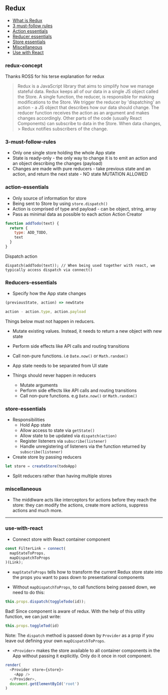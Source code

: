 ## Redux

* [What is Redux](#redux-concept)
* [3 must-follow rules](#3-must-follow-rules)
* [Action essentials](#action-essentials)
* [Reducer essentials](#reducer-essentials)
* [Store essentials](#store-essentials)
* [Miscellaneous](#miscellaneous)
* [Use with React](#use-with-react)

### redux-concept
Thanks ROSS for his terse explanation for redux


> Redux is a JavaScript library that aims to simplify how we manage stateful data. Redux keeps all of our data in a single JS object called the Store. A single function, the reducer, is responsible for making modifications to the Store. We trigger the reducer by 'dispatching' an action - a JS object that describes how our data should change. The reducer function receives the action as an argument and makes changes accordingly. Other parts of the code (usually React Components) can subscribe to data in the Store. When data changes, > Redux notifies subscribers of the change.


### 3-must-follow-rules
* Only one single store holding the whole App state
* State is ready-only - the only way to change it is to emit an action and an object describing the changes (payload)
* Changes are made with pure reducers - take previous state and an action, and return the next state - NO state MUTATION ALLOWED

### action-essentials
* Only source of information for store
* Being sent to Store by using `store.dispatch()`
* Action is comprised of type and payload - can be object, string, array
* Pass as minimal data as possible to each action
Action Creator
```javascript
function addTodo(text) {
  return {
    type: ADD_TODO,
    text
  }
}
```
Dispatch action
```
dispatch(addTodo(text)); // When being used together with react, we typically access dispatch via connect()
```

### Reducers-essentials
* Specify how the App state changes
```javascript
(previousState, action) => newState

action - action.type, action.payload
```
Things below must not happen in reducers.
* Mutate existing values. Instead, it needs to return a new object with new state
* Perform side effects like API calls and routing transitions
* Call non-pure functions. i.e `Date.now()` or `Math.random()`

* App state needs to be separated from UI state
* Things should never happen in reducers
  * Mutate arguments
  * Perform side effects like API calls and routing transitions
  * Call non-pure functions. e.g `Date.now()` or `Math.random()`

### store-essentials
* Responsibilities
  * Hold App state
  * Allow access to state via `getState()`
  * Allow state to be updated via `dispatch(action)`
  * Register listeners via `subscribe(listener)`
  * Handle unregistering of listeners via the function returned by `subscribe(listener)`
* Create store by passing reducers
```javascript
let store = createStore(todoApp)
```
* Split reducers rather than having multiple stores

### miscellaneous
* The middlware acts like interceptors for actions before they reach the store: they can modify the actions, create more actions, suppress actions and much more.

___

### use-with-react

* Connect store with React container component
```javascript
const FilterLink = connect(
  mapStateToProps,
  mapDispatchToProps
)(Link);
```
* `mapStateToProps` tells how to transform the current Redux store state into the props you want to pass down to presentational components

* Without `mapDispatchToProps`, to call functions being passed down, we need to do this:
```javascript
this.props.dispatch(toggleTodo(id));
```
Bad! Since component is aware of redux.
With the help of this utility function, we can just write:
```javascript
this.props.toggleTod(id)
```
Note: The `dispatch` method is passed down by `Provider` as a prop if you leave out defining your own `mapDispatchToProps`.

* `<Provider>` makes the store available to all container components in the App without passing it explicitly. Only do it once in root component.
```javascript
render(
  <Provider store={store}>
    <App />
  </Provider>,
  document.getElementById('root')
)
```






